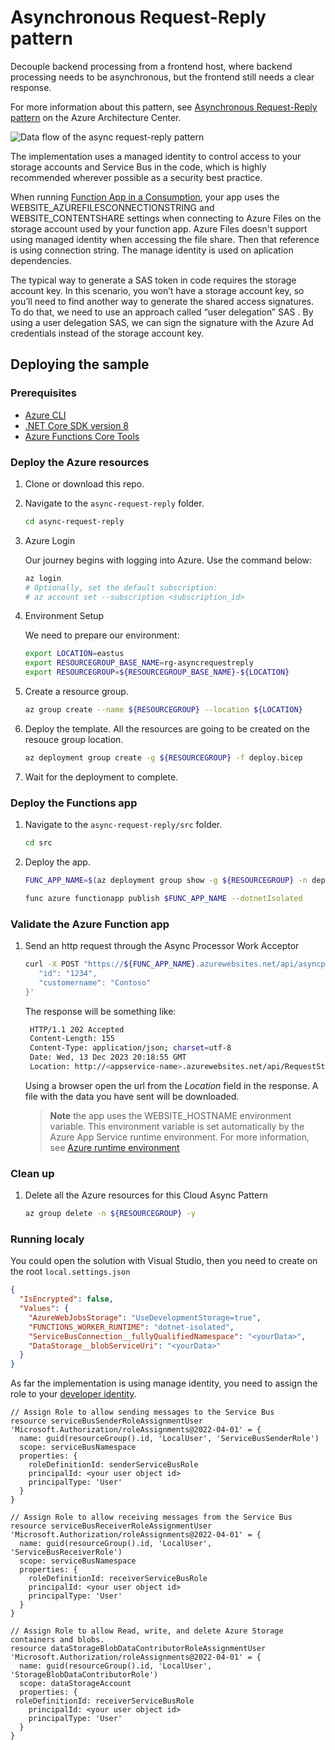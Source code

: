 # Asynchronous Request-Reply pattern

Decouple backend processing from a frontend host, where backend processing needs to be asynchronous, but the frontend still needs a clear response.

For more information about this pattern, see [Asynchronous Request-Reply pattern](https://learn.microsoft.com/azure/architecture/patterns/async-request-reply) on the Azure Architecture Center.

![Data flow of the async request-reply pattern](https://learn.microsoft.com/azure/architecture/patterns/_images/async-request-fn.png)  

The implementation uses a managed identity to control access to your storage accounts and Service Bus in the code, which is highly recommended wherever possible as a security best practice.

When running [Function App in a Consumption](https://techcommunity.microsoft.com/t5/apps-on-azure-blog/use-managed-identity-instead-of-azurewebjobsstorage-to-connect-a/ba-p/3657606), your app uses the WEBSITE_AZUREFILESCONNECTIONSTRING and WEBSITE_CONTENTSHARE settings when connecting to Azure Files on the storage account used by your function app. Azure Files doesn't support using managed identity when accessing the file share. Then that reference is using connection string. The manage identity is used on aplication dependencies.  

The typical way to generate a SAS token in code requires the storage account key. In this scenario, you won’t have a storage account key, so you’ll need to find another way to generate the shared access signatures. To do that, we need to use an approach called “user delegation” SAS . By using a user delegation SAS, we can sign the signature with the Azure Ad credentials instead of the storage account key.

## Deploying the sample

### Prerequisites

- [Azure CLI](https://learn.microsoft.com/cli/azure/install-azure-cli?view=azure-cli-latest)
- [.NET Core SDK version 8](https://dotnet.microsoft.com/en-us/download)
- [Azure Functions Core Tools](https://learn.microsoft.com/azure/azure-functions/functions-run-local#v4)

### Deploy the Azure resources

1. Clone or download this repo.

2. Navigate to the `async-request-reply` folder.

   ```bash
   cd async-request-reply
   ```

3. Azure Login

   Our journey begins with logging into Azure. Use the command below:

   ```bash
   az login
   # Optionally, set the default subscription:
   # az account set --subscription <subscription_id>
   ```

4. Environment Setup

   We need to prepare our environment:

   ```bash
   export LOCATION=eastus
   export RESOURCEGROUP_BASE_NAME=rg-asyncrequestreply
   export RESOURCEGROUP=${RESOURCEGROUP_BASE_NAME}-${LOCATION}
   ```

5. Create a resource group.

   ```bash
   az group create --name ${RESOURCEGROUP} --location ${LOCATION}
   ```

6. Deploy the template.
   All the resources are going to be created on the resouce group location.

   ```bash
   az deployment group create -g ${RESOURCEGROUP} -f deploy.bicep
   ```

7. Wait for the deployment to complete.

### Deploy the Functions app

1. Navigate to the `async-request-reply/src` folder.

   ```bash
   cd src
   ```

2. Deploy the app.

   ```bash
   FUNC_APP_NAME=$(az deployment group show -g ${RESOURCEGROUP} -n deploy --query properties.outputs.functionAppName.value -o tsv)

   func azure functionapp publish $FUNC_APP_NAME --dotnetIsolated
   ```

### Validate the Azure Function app

1. Send an http request through the Async Processor Work Acceptor

   ```bash
   curl -X POST "https://${FUNC_APP_NAME}.azurewebsites.net/api/asyncprocessingworkacceptor" --header 'Content-Type: application/json' --header 'Accept: application/json' -k -i -d '{
      "id": "1234",
      "customername": "Contoso"
   }'
   ```

   The response will be something like:

   ```bash
    HTTP/1.1 202 Accepted
    Content-Length: 155
    Content-Type: application/json; charset=utf-8
    Date: Wed, 13 Dec 2023 20:18:55 GMT
    Location: http://<appservice-name>.azurewebsites.net/api/RequestStatus/<guid>
   ```

   Using a browser open the url from the _Location_ field in the response. A file with the data you have sent will be downloaded.

   > **Note** the app uses the WEBSITE_HOSTNAME environment variable. This environment variable is set automatically by the Azure App Service runtime environment. For more information, see [Azure runtime environment](https.://github.com/projectkudu/kudu/wiki/Azure-runtime-environment)

### Clean up

1. Delete all the Azure resources for this Cloud Async Pattern

   ```bash
   az group delete -n ${RESOURCEGROUP} -y
   ```

### Running localy

You could open the solution with Visual Studio, then you need to create on the root `local.settings.json`

```json
{
  "IsEncrypted": false,
  "Values": {
    "AzureWebJobsStorage": "UseDevelopmentStorage=true",
    "FUNCTIONS_WORKER_RUNTIME": "dotnet-isolated",
    "ServiceBusConnection__fullyQualifiedNamespace": "<yourData>",
    "DataStorage__blobServiceUri": "<yourData>"
  }
}
```

As far the implementation is using manage identity, you need to assign the role to your [developer identity](https://learn.microsoft.com/azure/azure-functions/functions-reference?tabs=blob&pivots=programming-language-csharp#local-development-with-identity-based-connections).

```yarm
// Assign Role to allow sending messages to the Service Bus
resource serviceBusSenderRoleAssignmentUser 'Microsoft.Authorization/roleAssignments@2022-04-01' = {
  name: guid(resourceGroup().id, 'LocalUser', 'ServiceBusSenderRole')
  scope: serviceBusNamespace
  properties: {
    roleDefinitionId: senderServiceBusRole
    principalId: <your user object id>
    principalType: 'User'
  }
}

// Assign Role to allow receiving messages from the Service Bus
resource serviceBusReceiverRoleAssignmentUser 'Microsoft.Authorization/roleAssignments@2022-04-01' = {
  name: guid(resourceGroup().id, 'LocalUser', 'ServiceBusReceiverRole')
  scope: serviceBusNamespace
  properties: {
    roleDefinitionId: receiverServiceBusRole
    principalId: <your user object id>
    principalType: 'User'
  }
}

// Assign Role to allow Read, write, and delete Azure Storage containers and blobs. 
resource dataStorageBlobDataContributorRoleAssignmentUser 'Microsoft.Authorization/roleAssignments@2022-04-01' = {
  name: guid(resourceGroup().id, 'LocalUser', 'StorageBlobDataContributorRole')
  scope: dataStorageAccount
  properties: {
 roleDefinitionId: receiverServiceBusRole
    principalId: <your user object id>
    principalType: 'User'
  }
}
```
